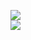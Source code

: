 [![](https://img.shields.io/badge/Made%20With-Github%20Spray-lightgrey.svg?style=for-the-badge&logo=github)](https://github.com/Annihil/github-spray#30396)  
[![](https://i.imgur.com/2DrTn0Z.gif)](https://github.com/Annihil/github-spray)